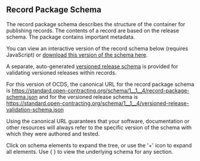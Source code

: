 ## Record Package Schema

The record package schema describes the structure of the container for publishing records. The contents of a record are based on the release schema. The package contains important metadata.

You can view an interactive version of the record schema below (requires JavaScript) or [download this version of the schema here](../../record-package-schema.json).

A separate, auto-generated [versioned release schema](../../versioned-release-validation-schema.json) is provided for validating versioned releases within records.

For this version of OCDS, the canonical URL for the record package schema is <https://standard.open-contracting.org/schema/1__1__4/record-package-schema.json> and for the versioned release schema is <https://standard.open-contracting.org/schema/1__1__4/versioned-release-validation-schema.json>

Using the canonical URL guarantees that your software, documentation or other resources will always refer to the specific version of the schema with which they were authored and tested.

Click on schema elements to expand the tree, or use the '+' icon to expand all elements. Use { } to view the underlying schema for any section.

<script src="../../_static/docson/widget.js" data-schema="../../record-package-schema.json"></script>
